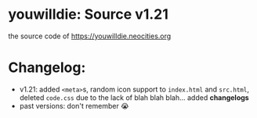 # youwilldie: Source v1.21
the source code of https://youwilldie.neocities.org
# Changelog:
 * v1.21: added `<meta>`s, random icon support to `index.html` and `src.html`, deleted `code.css` due to the lack of blah blah blah... added **changelogs**
 * past versions: don't remember 😭
